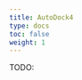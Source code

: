 ```yaml
---
title: AutoDock4
type: docs
toc: false
weight: 1
---
```


TODO:

[^morris2009autodock4]: Morris, G. M., Huey, R., Lindstrom, W., Sanner, M. F., Belew, R. K., Goodsell, D. S., & Olson, A. J. (2009). AutoDock4 and AutoDockTools4: Automated docking with selective receptor flexibility. *Journal of computational chemistry, 30*(16), 2785-2791. DOI: [10.1002/jcc.21256](https://doi.org/10.1002/jcc.21256)
[^santos2021accelerating]: Santos-Martins, D., Solis-Vasquez, L., Tillack, A. F., Sanner, M. F., Koch, A., & Forli, S. (2021). Accelerating AutoDock4 with GPUs and gradient-based local search. *Journal of chemical theory and computation, 17*(2), 1060-1073. DOI: [10.1021/acs.jctc.0c01006](https://doi.org/10.1021/acs.jctc.0c01006)
[^goodsell2021autodock]: Goodsell, D. S., Sanner, M. F., Olson, A. J., & Forli, S. (2021). The AutoDock suite at 30. *Protein Science, 30*(1), 31-43. DOI: [10.1002/pro.3934](https://doi.org/10.1002/pro.3934)
